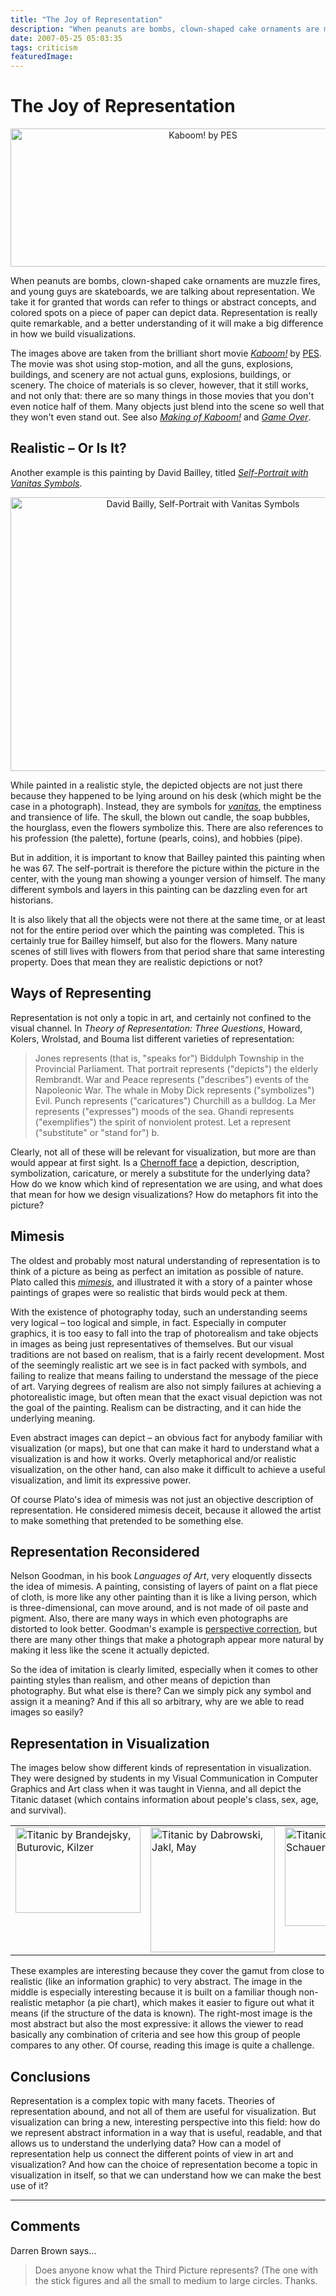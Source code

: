 ```yaml
---
title: "The Joy of Representation"
description: "When peanuts are bombs, clown-shaped cake ornaments are muzzle fires, and young guys are skateboards, we are talking about representation. We take it for granted that words can refer to things or abstract concepts, and colored spots on a piece of paper can depict data. Representation is really quite remarkable, and a better understanding of it will make a big difference in how we build visualizations."
date: 2007-05-25 05:03:35
tags: criticism
featuredImage: 
---
```


# The Joy of Representation

<p align="center"><img title="Kaboom! by PES" src="https://media.eagereyes.org/media/attachments/kaboom.jpg" alt="Kaboom! by PES" width="600" height="221" /></p>

When peanuts are bombs, clown-shaped cake ornaments are muzzle fires, and young guys are skateboards, we are talking about representation. We take it for granted that words can refer to things or abstract concepts, and colored spots on a piece of paper can depict data. Representation is really quite remarkable, and a better understanding of it will make a big difference in how we build visualizations.

The images above are taken from the brilliant short movie <a href="http://www.eatpes.com/kaboom.html"><em>Kaboom!</em></a> by <a href="http://eatpes.com/">PES</a>. The movie was shot using stop-motion, and all the guns, explosions, buildings, and scenery are not actual guns, explosions, buildings, or scenery. The choice of materials is so clever, however, that it still works, and not only that: there are so many things in those movies that you don't even notice half of them. Many objects just blend into the scene so well that they won't even stand out. See also <em><a href="http://eatpes.com/makingofkaboom.html">Making of Kaboom!</a></em> and <em><a href="http://eatpes.com/game_over.html">Game Over</a></em>.

## Realistic – Or Is It?

Another example is this painting by David Bailley, titled <em><a href="http://www.wga.hu/frames-e.html?/html/b/bailly/selfport.html">Self-Portrait with Vanitas Symbols</a></em>.

<p align="center"><img title="David Bailly, Self-Portrait with Vanitas Symbols" src="https://media.eagereyes.org/media/attachments/BaillyVanitas.jpg" alt="David Bailly, Self-Portrait with Vanitas Symbols" width="600" height="438" /></p>

While painted in a realistic style, the depicted objects are not just there because they happened to be lying around on his desk (which might be the case in a photograph). Instead, they are symbols for <em><a href="http://en.wikipedia.org/wiki/Vanitas">vanitas</a></em>, the emptiness and transience of life. The skull, the blown out candle, the soap bubbles, the hourglass, even the flowers symbolize this. There are also references to his profession (the palette), fortune (pearls, coins), and hobbies (pipe).

But in addition, it is important to know that Bailley painted this painting when he was 67. The self-portrait is therefore the picture within the picture in the center, with the young man showing a younger version of himself. The many different symbols and layers in this painting can be dazzling even for art historians.

It is also likely that all the objects were not there at the same time, or at least not for the entire period over which the painting was completed. This is certainly true for Bailley himself, but also for the flowers. Many nature scenes of still lives with flowers from that period share that same interesting property. Does that mean they are realistic depictions or not?

## Ways of Representing

Representation is not only a topic in art, and certainly not confined to the visual channel. In <em>Theory of Representation: Three Questions</em>, Howard, Kolers, Wrolstad, and Bouma list different varieties of representation:

>	Jones represents (that is, "speaks for") Biddulph Township in the Provincial Parliament.
>	That portrait represents ("depicts") the elderly Rembrandt.
>	War and Peace represents ("describes") events of the Napoleonic War.
>	The whale in Moby Dick represents ("symbolizes") Evil.
>	Punch represents ("caricatures") Churchill as a bulldog.
>	La Mer represents ("expresses") moods of the sea.
>	Ghandi represents ("exemplifies") the spirit of nonviolent protest.
>	Let a represent ("substitute" or "stand for") b.

Clearly, not all of these will be relevant for visualization, but more are than would appear at first sight. Is a <a href="/blog/2007/chernoff-faces">Chernoff face</a> a depiction, description, symbolization, caricature, or merely a substitute for the underlying data? How do we know which kind of representation we are using, and what does that mean for how we design visualizations? How do metaphors fit into the picture?

## Mimesis

The oldest and probably most natural understanding of representation is to think of a picture as being as perfect an imitation as possible of nature. Plato called this <em><a href="http://en.wikipedia.org/wiki/Mimesis">mimesis</a></em>, and illustrated it with a story of a painter whose paintings of grapes were so realistic that birds would peck at them.

With the existence of photography today, such an understanding seems very logical – too logical and simple, in fact. Especially in computer graphics, it is too easy to fall into the trap of photorealism and take objects in images as being just representatives of themselves. But our visual traditions are not based on realism, that is a fairly recent development. Most of the seemingly realistic art we see is in fact packed with symbols, and failing to realize that means failing to understand the message of the piece of art. Varying degrees of realism are also not simply failures at achieving a photorealistic image, but often mean that the exact visual depiction was not the goal of the painting. Realism can be distracting, and it can hide the underlying meaning.

Even abstract images can depict – an obvious fact for anybody familiar with visualization (or maps), but one that can make it hard to understand what a visualization is and how it works. Overly metaphorical and/or realistic visualization, on the other hand, can also make it difficult to achieve a useful visualization, and limit its expressive power.

Of course Plato's idea of mimesis was not just an objective description of representation. He considered mimesis deceit, because it allowed the artist to make something that pretended to be something else.

## Representation Reconsidered

Nelson Goodman, in his book <em>Languages of Art</em>, very eloquently dissects the idea of mimesis. A painting, consisting of layers of paint on a flat piece of cloth, is more like any other painting than it is like a living person, which is three-dimensional, can move around, and is not made of oil paste and pigment. Also, there are many ways in which even photographs are distorted to look better. Goodman's example is <a href="http://en.wikipedia.org/wiki/Perspective_correction">perspective correction</a>, but there are many other things that make a photograph appear more natural by making it less like the scene it actually depicted.

So the idea of imitation is clearly limited, especially when it comes to other painting styles than realism, and other means of depiction than photography. But what else is there? Can we simply pick any symbol and assign it a meaning? And if this all so arbitrary, why are we able to read images so easily?

## Representation in Visualization

The images below show different kinds of representation in visualization. They were designed by students in my Visual Communication in Computer Graphics and Art class when it was taught in Vienna, and all depict the Titanic dataset (which contains information about people's class, sex, age, and survival).

<table width="100%" border="0">
<tbody>
<tr valign="top">
<td><img title="Titanic by Brandejsky, Buturovic, Kilzer" src="https://media.eagereyes.org/media/LVA/BestOf/Titanic_Brandejsky_Buturovic_Kilzer.jpg" alt="Titanic by Brandejsky, Buturovic, Kilzer" width="200" height="137" /></td>
<td><img title="Titanic by Dabrowski, Jakl, May" src="https://media.eagereyes.org/media/LVA/BestOf/Titanic_Dabrowski_Jakl_May.png" alt="Titanic by Dabrowski, Jakl, May" width="199" height="200" /></td>
<td><img title="Titanic by Cech, Schauer, Scholz" src="https://media.eagereyes.org/media/LVA/BestOf/Titanic_Cech_Schauer_Scholz.png" alt="Titanic by Cech, Schauer, Scholz" width="200" height="158" /></td>
</tr>
</tbody>
</table>

These examples are interesting because they cover the gamut from close to realistic (like an information graphic) to very abstract. The image in the middle is especially interesting because it is built on a familiar though non-realistic metaphor (a pie chart), which makes it easier to figure out what it means (if the structure of the data is known). The right-most image is the most abstract but also the most expressive: it allows the viewer to read basically any combination of criteria and see how this group of people compares to any other. Of course, reading this image is quite a challenge.

## Conclusions

Representation is a complex topic with many facets. Theories of representation abound, and not all of them are useful for visualization. But visualization can bring a new, interesting perspective into this field: how do we represent abstract information in a way that is useful, readable, and that allows us to understand the underlying data? How can a model of representation help us connect the different points of view in art and visualization? And how can the choice of representation become a topic in visualization in itself, so that we can understand how we can make the best use of it?


<PostedBy />


<aside class="comments">

---
## Comments

Darren Brown says…
>	Does anyone know what the Third Picture represents? (The one with the stick figures and all the small to medium to large circles. Thanks.

</aside>

